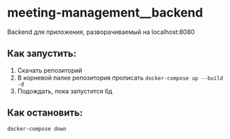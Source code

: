 # meeting-management__backend
Backend для приложения, разворачиваемый на localhost:8080

## Как запустить:
1. Скачать репозиторий
2. В корневой папке репозитория прописать ```docker-compose up --build -d ```
3. Подождать, пока запустится бд

## Как остановить:
```
docker-compose down
```
